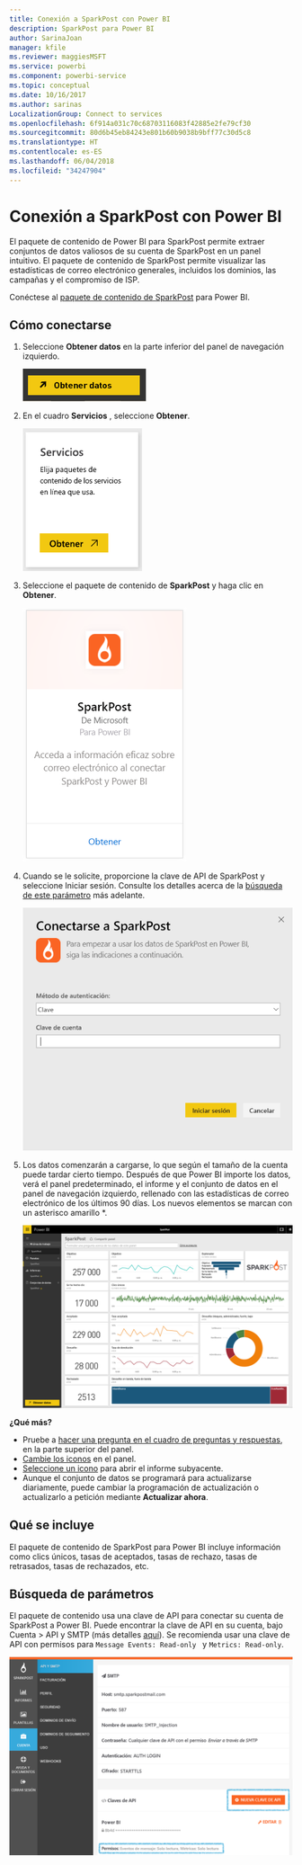 ```yaml
---
title: Conexión a SparkPost con Power BI
description: SparkPost para Power BI
author: SarinaJoan
manager: kfile
ms.reviewer: maggiesMSFT
ms.service: powerbi
ms.component: powerbi-service
ms.topic: conceptual
ms.date: 10/16/2017
ms.author: sarinas
LocalizationGroup: Connect to services
ms.openlocfilehash: 6f914a031c70c68703116083f42885e2fe79cf30
ms.sourcegitcommit: 80d6b45eb84243e801b60b9038b9bff77c30d5c8
ms.translationtype: HT
ms.contentlocale: es-ES
ms.lasthandoff: 06/04/2018
ms.locfileid: "34247904"
---
```

# <a name="connect-to-sparkpost-with-power-bi"></a>Conexión a SparkPost con Power BI
El paquete de contenido de Power BI para SparkPost permite extraer conjuntos de datos valiosos de su cuenta de SparkPost en un panel intuitivo. El paquete de contenido de SparkPost permite visualizar las estadísticas de correo electrónico generales, incluidos los dominios, las campañas y el compromiso de ISP.

Conéctese al [paquete de contenido de SparkPost](https://app.powerbi.com/getdata/services/spark-post) para Power BI.

## <a name="how-to-connect"></a>Cómo conectarse
1. Seleccione **Obtener datos** en la parte inferior del panel de navegación izquierdo.
   
   ![](media/service-connect-to-sparkpost/getdata.png)
2. En el cuadro **Servicios** , seleccione **Obtener**.
   
   ![](media/service-connect-to-sparkpost/services.png)
3. Seleccione el paquete de contenido de **SparkPost** y haga clic en **Obtener**. 
   
   ![](media/service-connect-to-sparkpost/sparkpost.png)
4. Cuando se le solicite, proporcione la clave de API de SparkPost y seleccione Iniciar sesión. Consulte los detalles acerca de la [búsqueda de este parámetro](#FindingParams) más adelante.
   
   ![](media/service-connect-to-sparkpost/creds.png)
5. Los datos comenzarán a cargarse, lo que según el tamaño de la cuenta puede tardar cierto tiempo. Después de que Power BI importe los datos, verá el panel predeterminado, el informe y el conjunto de datos en el panel de navegación izquierdo, rellenado con las estadísticas de correo electrónico de los últimos 90 días. Los nuevos elementos se marcan con un asterisco amarillo \*.
   
   ![](media/service-connect-to-sparkpost/dashboard.png)

**¿Qué más?**

* Pruebe a [hacer una pregunta en el cuadro de preguntas y respuestas](power-bi-q-and-a.md), en la parte superior del panel.
* [Cambie los iconos](service-dashboard-edit-tile.md) en el panel.
* [Seleccione un icono](service-dashboard-tiles.md) para abrir el informe subyacente.
* Aunque el conjunto de datos se programará para actualizarse diariamente, puede cambiar la programación de actualización o actualizarlo a petición mediante **Actualizar ahora**.

## <a name="whats-included"></a>Qué se incluye
El paquete de contenido de SparkPost para Power BI incluye información como clics únicos, tasas de aceptados, tasas de rechazo, tasas de retrasados, tasas de rechazados, etc.

<a name="FindingParams"></a>

## <a name="finding-parameters"></a>Búsqueda de parámetros
El paquete de contenido usa una clave de API para conectar su cuenta de SparkPost a Power BI. Puede encontrar la clave de API en su cuenta, bajo Cuenta \> API y SMTP (más detalles [aquí](https://support.sparkpost.com/customer/portal/articles/1933377-create-api-keys)). Se recomienda usar una clave de API con permisos para `Message Events: Read-only ` y `Metrics: Read-only`.

![](media/service-connect-to-sparkpost/sparkpost1.png)

